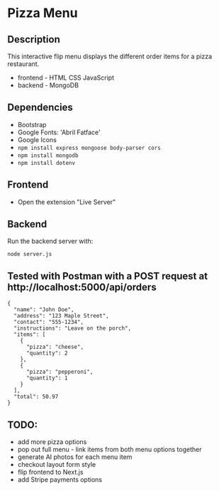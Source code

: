 # Pizza Menu

## Description

This interactive flip menu displays the different order items for a pizza restaurant.

- frontend - HTML CSS JavaScript
- backend - MongoDB

## Dependencies

- Bootstrap
- Google Fonts: 'Abril Fatface'
- Google Icons
- `npm install express mongoose body-parser cors`
- `npm install mongodb`
- `npm install dotenv`

## Frontend

- Open the extension "Live Server"

## Backend

Run the backend server with:

```
node server.js
```

## Tested with Postman with a POST request at http://localhost:5000/api/orders

```
{
  "name": "John Doe",
  "address": "123 Maple Street",
  "contact": "555-1234",
  "instructions": "Leave on the porch",
  "items": [
    {
      "pizza": "cheese",
      "quantity": 2
    },
    {
      "pizza": "pepperoni",
      "quantity": 1
    }
  ],
  "total": 50.97
}

```

## TODO:

- add more pizza options
- pop out full menu - link items from both menu options together
- generate AI photos for each menu item
- checkout layout form style
- flip frontend to Next.js
- add Stripe payments options
